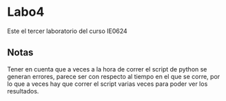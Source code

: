 # Labo4
Este el tercer laboratorio del curso IE0624
## Notas
Tener en cuenta que a veces a la hora de correr el script de python se generan errores, parece ser con respecto al tiempo en el que se corre, por lo que a veces hay que correr el script varias veces para poder ver los resultados.
